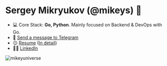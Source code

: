 <h1 align="left">Sergey Mikryukov (@mikeys) 👋</h1>

- 💻 Core Stack: **Go, Python**. Mainly focused on Backend & DevOps with Go.
- 📧 <a href="https://t.me/mikeys"  target="blank">Send a message to Telegram</a>
- 😉 <a href="https://drive.google.com/drive/folders/1we_w0diPLr-58hKdw3IVsjVV2Pn0s91E?usp=sharing"  target="blank">Resume</a> (<a href="https://mikeyuni.notion.site/About-Me-f5f5bc7a510b4a56b87b37b59076d86d"  target="blank">In detail</a>)
- 👨‍💻 <a href="https://www.linkedin.com/in/sergey-mikryukov-838272229/"  target="blank">LinkedIn</a>

<p>&nbsp;<img align="left" src="https://github-readme-stats.vercel.app/api?username=mikeyuniverse&show_icons=true&hide_title=true&theme=nightowl" alt="mikeyuniverse" /></p>
